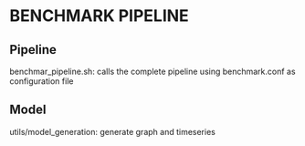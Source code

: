 BENCHMARK PIPELINE
==================

Pipeline
--------

benchmar_pipeline.sh: calls the complete pipeline using benchmark.conf as configuration file

Model
-----

utils/model_generation: generate graph and timeseries


